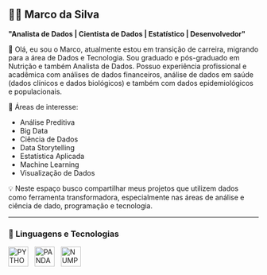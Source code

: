 ## 👨‍💻 Marco da Silva

**"Analista de Dados | Cientista de Dados | Estatístico | Desenvolvedor"**

👋 Olá, eu sou o Marco, atualmente estou em transição de carreira, migrando para a área de Dados e Tecnologia. Sou graduado e pós-graduado em Nutrição e também Analista de Dados. Possuo experiência profissional e acadêmica com análises de dados financeiros, análise de dados em saúde (dados clínicos e dados biológicos) e também com dados epidemiológicos e populacionais. 

🎯 Áreas de interesse:
- Análise Preditiva
- Big Data
- Ciência de Dados
- Data Storytelling
- Estatística Aplicada
- Machine Learning
- Visualização de Dados 

💡 Neste espaço busco compartilhar meus projetos que utilizem dados como ferramenta transformadora, especialmente nas áreas de análise e ciência de dado, programação e tecnologia.

---
### 🤖 Linguagens e Tecnologias

<img 
    align="left" 
    alt="PYTHON"
    title="PYTHON" 
    width="40px" 
    style="padding-right: 10px;" 
    src="https://cdn.jsdelivr.net/gh/devicons/devicon@latest/icons/python/python-original.svg"           
/>
<img 
    align="left" 
    alt="PANDAS"
    title="PANDAS" 
    width="40px" 
    style="padding-right: 10px;" 
    src="https://cdn.jsdelivr.net/gh/devicons/devicon@latest/icons/pandas/pandas-original-wordmark.svg"           
/>
<img 
    align="left" 
    alt="NUMPY"
    title="NUMPY" 
    width="40px" 
    style="padding-right: 10px;" 
    src="https://cdn.jsdelivr.net/gh/devicons/devicon@latest/icons/numpy/numpy-original.svg"           
/>
           
          
            
          
